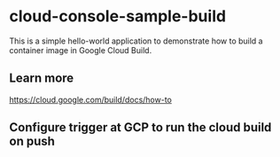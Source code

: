 # cloud-console-sample-build

This is a simple hello-world application to demonstrate how to build a container
image in Google Cloud Build. 

## Learn more
https://cloud.google.com/build/docs/how-to

## Configure trigger at GCP to run the cloud build on push

